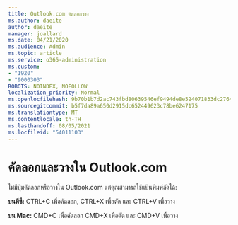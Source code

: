 ```yaml
---
title: Outlook.com คัดลอกวาง
ms.author: daeite
author: daeite
manager: joallard
ms.date: 04/21/2020
ms.audience: Admin
ms.topic: article
ms.service: o365-administration
ms.custom:
- "1920"
- "9000303"
ROBOTS: NOINDEX, NOFOLLOW
localization_priority: Normal
ms.openlocfilehash: 9b70b1b7d2ac743fbd80639546ef9494de8e524071833dc276403391c560bb6a
ms.sourcegitcommit: b5f7da89a650d2915dc652449623c78be6247175
ms.translationtype: MT
ms.contentlocale: th-TH
ms.lasthandoff: 08/05/2021
ms.locfileid: "54011103"
---
```

# <a name="copy-and-paste-in-outlookcom"></a>คัดลอกและวางใน Outlook.com

ไม่มีปุ่มคัดลอกหรือวางใน Outlook.com แต่คุณสามารถใช้แป้นพิมพ์ลัดได้:

**บนพีซี:** CTRL+C เพื่อคัดลอก, CTRL+X เพื่อตัด และ CTRL+V เพื่อวาง

**บน Mac:** CMD+C เพื่อคัดลอก CMD+X เพื่อตัด และ CMD+V เพื่อวาง